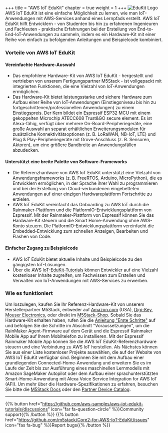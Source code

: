 +++
title = "AWS IoT EduKit"
chapter = true
weight = 1
+++
![EduKit Logo](AWS_IoT_EduKIt_Logo-320px_193px.png)
AWS IoT EduKit ist eine einfache Möglichkeit zu lernen, wie man IoT-Anwendungen mit AWS-Services anhand eines Lernpfads erstellt. AWS IoT EduKit hilft Entwicklern - von Studenten bis hin zu erfahrenen Ingenieuren und Fachleuten - praktische Erfahrungen bei der Erstellung von End-to-End-IoT-Anwendungen zu sammeln, indem es ein Hardware-Kit mit einer Reihe von einfach zu befolgenden Anleitungen und Beispielcode kombiniert.

### Vorteile von AWS IoT EduKit
#### Vereinfachte Hardware-Auswahl
- Das empfohlene Hardware-Kit von AWS IoT EduKit - hergestellt und vertrieben von unserem Fertigungspartner M5Stack - ist vollgepackt mit integrierten Funktionen, die eine Vielzahl von IoT-Anwendungen ermöglichen.
- Das Hardware-Kit bietet leistungsstarke und sichere Hardware zum Aufbau einer Reihe von IoT-Anwendungen (Einstiegsniveau bis hin zu fortgeschrittenen/professionellen Anwendungen) zu einem Einstiegspreis. Der Kern bildet ein Espressif ESP32 MCU mit einem gekoppelten Microchip ATECC608 Trust&amp;GO secure element. Es ist Alexa-fähig, verfügt über mehrere On-Board-Peripheriegeräte, eine große Auswahl an separat erhältlichen Erweiterungsmodulen für zusätzliche Konnektivitätsoptionen (z. B. LoRaWAN, NB-IoT, LTE) und Plug &amp; Play-Peripheriegeräte mit Grove-Anschluss (z. B. Sensoren, Aktoren), um eine größere Bandbreite an Anwendungsfällen abzudecken.

#### Unterstützt eine breite Palette von Software-Frameworks
- Die Referenzhardware von AWS IoT EduKit unterstützt eine Vielzahl von Anwendungsframeworks (z. B. FreeRTOS, Arduino, MicroPython), die es Entwicklern ermöglichen, in der Sprache ihrer Wahl zu programmieren und bei der Erstellung von Cloud-verbundenen eingebetteten Anwendungen auf einer einzigen Hardwareplattform Fortschritte zu erzielen.
- AWS IoT EduKit vereinfacht das Onboarding zu AWS IoT durch die Rainmaker-Plattform und die PlatformIO-Entwicklungsplattform von Espressif. Mit der Rainmaker-Plattform von Espressif können Sie das Hardware-Kit steuern und die Smart Home-Anwendung ohne AWS-Konto steuern. Die PlatformIO-Entwicklungsplattform vereinfacht die Embedded-Entwicklung zum schnellen Anzeigen, Bearbeiten und Flashen von Code.

#### Einfacher Zugang zu Beispielcode
- AWS IoT EduKit bietet aktuelle Inhalte und Beispielcode zu den gängigsten IoT-Lösungen.
- Über die AWS [IoT-EduKit-Tutorials](/de/getting-started.html) können Entwickler auf eine Vielzahl kostenloser Inhalte zugreifen, um Fachwissen zum Erstellen und Verwalten von IoT-Anwendungen mit AWS-Services zu erwerben.

### Wie es funktioniert
Um loszulegen, kaufen Sie Ihr Referenz-Hardware-Kit von unserem Herstellerpartner M5Stack, entweder auf [Amazon.com](https://www.amazon.com/dp/B08NP5LVFH) (USA), [Digi-Key](https://www.digikey.com/en/products/detail/m5stack-technology-co-ltd/K010-AWS/13562927), [Mouser Electronics](https://www.mouser.com/ProductDetail/M5Stack/K010-AWS?qs=%2Fha2pyFaduh2vnlTOLWOXVDYhV94RvwKuua4BUEreQw%3D), oder direkt im [M5Stack-Shop](https://m5stack.com/products/m5stack-core2-esp32-iot-development-kit-for-aws-iot-edukit). Sobald Sie das Hardware-Kit erhalten haben, rufen Sie die [Anleitung &quot;Erste Schritte&quot;](/de/getting-started.html) auf und befolgen Sie die Schritte im Abschnitt &quot;Voraussetzungen&quot;, um die RainMaker Agent-Firmware auf dem Gerät und die Espressif Rainmaker Mobile App auf Ihrem Mobiltelefon zu installieren. Mit der Espressif Rainmaker Mobile App können Sie die AWS IoT EduKit-Referenzhardware steuern und eine Verbindung zu AWS IoT herstellen. Als Nächstes können Sie aus einer Liste kostenloser Projekte auswählen, die auf der Website von AWS IoT EduKit verfügbar sind. Beginnen Sie mit dem Aufbau einer grundlegenden Connected-Home-Anwendung und erweitern Sie es im Laufe der Zeit bis zur Ausführung eines maschinellen Lernmodells mit Amazon SageMaker Autopilot oder dem Aufbau einer sprachunterstützten Smart-Home-Anwendung mit Alexa Voice Service Integration for AWS IoT (AFI). Um mehr über die Hardware-Spezifikationen zu erfahren, besuchen Sie bitte die [M5Stack Docs](https://docs.m5stack.com/#/en/core/core2_for_aws) oder den [Partner Device Catalog](https://devices.amazonaws.com/detail/a3G0h000007djMLEAY).


---
{{% button href="https://github.com/aws-samples/aws-iot-edukit-tutorials/discussions" icon="far fa-question-circle" %}}Community support{{% /button %}} {{% button href="https://github.com/m5stack/Core2-for-AWS-IoT-EduKit/issues" icon="fas fa-bug" %}}Report bugs{{% /button %}}